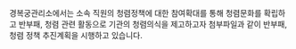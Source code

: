경복궁관리소에서는 소속 직원의 청렴정책에 대한 참여확대를 통해 청렴문화를 확립하고 반부패, 청렴 관련 활동으로 기관의 청렴의식을 제고하고자 첨부파일과 같이 반부패, 청렴 정책 추진계획을 시행하고 있습니다.